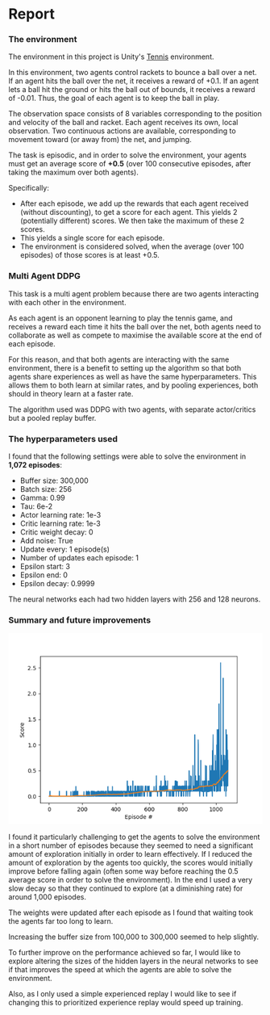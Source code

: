 # Report

### The environment

The environment in this project is Unity's [Tennis](https://github.com/Unity-Technologies/ml-agents/blob/master/docs/Learning-Environment-Examples.md#tennis) environment.

In this environment, two agents control rackets to bounce a ball over a net. If an agent hits the ball over the net, it receives a reward of +0.1. If an agent lets a ball hit the ground or hits the ball out of bounds, it receives a reward of -0.01. Thus, the goal of each agent is to keep the ball in play.

The observation space consists of 8 variables corresponding to the position and velocity of the ball and racket. Each agent receives its own, local observation. Two continuous actions are available, corresponding to movement toward (or away from) the net, and jumping.

The task is episodic, and in order to solve the environment, your agents must get an average score of **+0.5** (over 100 consecutive episodes, after taking the maximum over both agents). 

Specifically:

- After each episode, we add up the rewards that each agent received (without discounting), to get a score for each agent. This yields 2 (potentially different) scores. We then take the maximum of these 2 scores.
- This yields a single score for each episode.
- The environment is considered solved, when the average (over 100 episodes) of those scores is at least +0.5.

### Multi Agent DDPG

This task is a multi agent problem because there are two agents interacting with each other in the environment.

As each agent is an opponent learning to play the tennis game, and receives a reward each time it hits the ball over the net, both agents need to collaborate as well as compete to maximise the available score at the end of each episode.

For this reason, and that both agents are interacting with the same environment, there is a benefit to setting up the algorithm so that both agents share experiences as well as have the same hyperparameters. This allows them to both learn at similar rates, and by pooling experiences, both should in theory learn at a faster rate.

The algorithm used was DDPG with two agents, with separate actor/critics but a pooled replay buffer.  

### The hyperparameters used

I found that the following settings were able to solve the environment in **1,072 episodes**:

- Buffer size: 300,000
- Batch size: 256
- Gamma: 0.99
- Tau: 6e-2
- Actor learning rate: 1e-3
- Critic learning rate: 1e-3
- Critic weight decay: 0
- Add noise: True
- Update every: 1 episode(s)
- Number of updates each episode: 1
- Epsilon start: 3
- Epsilon end: 0
- Epsilon decay: 0.9999

The neural networks each had two hidden layers with 256 and 128 neurons.

### Summary and future improvements

![png](201901031625.png)

I found it particularly challenging to get the agents to solve the environment in a short number of episodes because they seemed to need a significant amount of exploration initially in order to learn effectively. If I reduced the amount of exploration by the agents too quickly, the scores would initially improve before falling again (often some way before reaching the 0.5 average score in order to solve the environment). In the end I used a very slow decay so that they continued to explore (at a diminishing rate) for around 1,000 episodes.

The weights were updated after each episode as I found that waiting took the agents far too long to learn. 

Increasing the buffer size from 100,000 to 300,000 seemed to help slightly. 

To further improve on the performance achieved so far, I would like to explore altering the sizes of the hidden layers in the neural networks to see if that improves the speed at which the agents are able to solve the environment.

Also, as I only used a simple experienced replay I would like to see if changing this to prioritized experience replay would speed up training.

